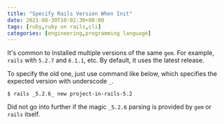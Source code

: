 ```yaml
---
title: "Specify Rails Version When Init"
date: 2021-08-30T10:02:30+08:00
tags: [ruby,ruby on rails,cli]
categories: [engineering,programming language]
---
```


It's common to installed multiple versions of the same `gem`. For example, `rails` with `5.2.7` and `6.1.1`, etc.
By default, it uses the latest release.

To specify the old one, just use command like below, which specifies the expected version with underscode `_`.

```shell
$ rails _5.2.6_ new project-in-rails-5.2
```

Did not go into further if the magic `_5.2.6` parsing is provided by `gem` or `rails` itself.

